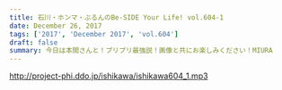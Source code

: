 ```yaml
---
title: 石川・ホンマ・ぶるんのBe-SIDE Your Life! vol.604-1
date: December 26, 2017
tags: ['2017', 'December 2017', 'vol.604']
draft: false
summary: 今日は本間さんと！プリプリ最強説！画像と共にお楽しみください！MIURA
---
```


http://project-phi.ddo.jp/ishikawa/ishikawa604_1.mp3